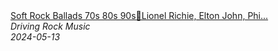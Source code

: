 <!--2024-05-13 01:39:39-->
<div class="yb">
  <a class="nodecor" href="/posts.html?rok/soft_rock_ballads_70s_80s_90slionel_richie_elton_john_phil_collins_bee_gees_eagles_foreigner">
    <img class="preview" data-videoid="pTi9Dj7Pcco" src="https://i1.ytimg.com/vi/pTi9Dj7Pcco/hqdefault.jpg" align="middle" alt="">
  </a>
  <div class="inlbl text">
    <a class="nodecor" href="/posts.html?rok/soft_rock_ballads_70s_80s_90slionel_richie_elton_john_phil_collins_bee_gees_eagles_foreigner">Soft Rock Ballads 70s 80s 90s📀Lionel Richie, Elton John, Phi...</a><br>
    <i class="smaller2">Driving Rock Music</i><br>
    <i class="smaller3">2024-05-13</i>
  </div>
</div>
